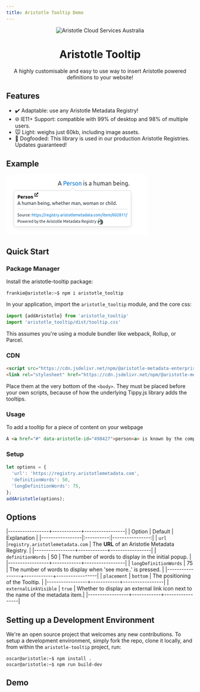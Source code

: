 ```yaml
---
title: Aristotle Tooltip Demo
---
```


<div align="center">
  <img alt="Aristotle Cloud Services Australia" src="https://brand.aristotlemetadata.com/images/pngs/base/base.256.png" height="117" />
</div>
<div align="center">
  <h1>Aristotle Tooltip</h1>
  <p>A highly customisable and easy to use way to insert Aristotle powered definitions to your website!</p>
</div>

## Features  
- :heavy_check_mark: Adaptable: use any Aristotle Metadata Registry!
- :globe_with_meridians: IE11+ Support: compatible with 99% of desktop and 98% of multiple users.
- :mouse: Light: weighs just 60kb, including image assets.
- :dog: Dogfooded: This library is used in our production Aristotle Registries. Updates guaranteed!

## Example
![Image](https://github.com/Aristotle-Metadata-Enterprises/aristotle-tooltip/blob/master/image.png?raw=true)

## Quick Start
### Package Manager
Install the aristotle-tooltip package:
```console
frankie@aristotle:~$ npm i aristotle_tooltip
```
In your application, import the `aristotle_tooltip` module, and the core css:
```javascript
import {addAristotle} from 'aristotle_tooltip'
import 'aristotle_tooltip/dist/tooltip.css'
```
This assumes you're using a module bundler like webpack, Rollup, or Parcel.

### CDN
```html
<script src="https://cdn.jsdelivr.net/npm/@aristotle-metadata-enterprises/aristotle_tooltip@latest/dist/tooltip.js"></script>
<link rel="stylesheet" href="https://cdn.jsdelivr.net/npm/@aristotle-metadata-enterprises/aristotle_tooltip@latest/dist/tooltip.css">
```
Place them at the very bottom of the `<body>`. They must be placed before your own scripts, because of how the underlying Tippy.js library adds the tooltips.

### Usage
To add a tooltip for a piece of content on your webpage
```html
A <a href="#" data-aristotle-id="498427">person<a> is known by the company they keep
```
### Setup
```javascript
let options = {
  'url': 'https://registry.aristotlemetadata.com',
  'definitionWords': 50,
  'longDefinitionWords': 75,
};
addAristotle(options);

```

## Options

|-----------------+------------+-----------------|
|      Option     |   Default  |   Explanation   |
|-----------------|:----------:|----------------:|
| `url`           |`registry.aristotlemetadata.com` | The **URL** of an Aristotle Metadata Registry.      |
|-----------------+------------+-----------------|
| `definitionWords` |     50   | The number of words to display in the initial popup.   |
|-----------------+------------+-----------------|
| `longDefinitionWords` |     75   | The number of words to display when 'see more..' is pressed.     |
|-----------------+------------+-----------------|
| `placement` |     `bottom`   | The positioning of the Tooltip.     |
|-----------------+------------+-----------------|
| `externalLinkVisible` |     `true`   | Whether to display an external link icon next to the name of the metadata item.|
|-----------------+------------+-----------------|

## Setting up a Development Environment
We're an open source project that welcomes any new contributions. To setup a development environment, simply fork the repo, clone it locally, and from within the `aristotle-tooltip` project, run:
```console
oscar@aristotle:~$ npm install . 
oscar@aristotle:~$ npm run build-dev
```

## Demo

